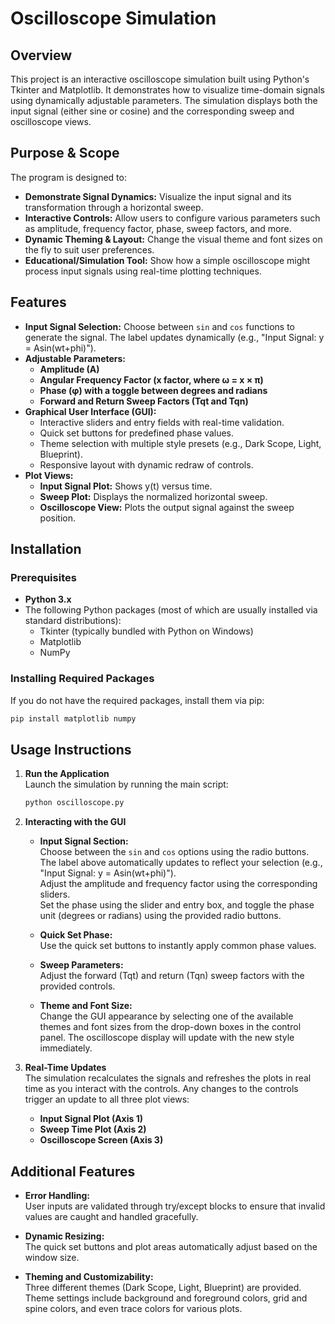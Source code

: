 # Oscilloscope Simulation

## Overview

This project is an interactive oscilloscope simulation built using Python's Tkinter and Matplotlib. It demonstrates how to visualize time-domain signals using dynamically adjustable parameters. The simulation displays both the input signal (either sine or cosine) and the corresponding sweep and oscilloscope views.

## Purpose & Scope

The program is designed to:
- **Demonstrate Signal Dynamics:** Visualize the input signal and its transformation through a horizontal sweep.
- **Interactive Controls:** Allow users to configure various parameters such as amplitude, frequency factor, phase, sweep factors, and more.
- **Dynamic Theming & Layout:** Change the visual theme and font sizes on the fly to suit user preferences.
- **Educational/Simulation Tool:** Show how a simple oscilloscope might process input signals using real-time plotting techniques.

## Features

- **Input Signal Selection:** Choose between `sin` and `cos` functions to generate the signal. The label updates dynamically (e.g., "Input Signal: y = Asin(wt+phi)").
- **Adjustable Parameters:**
  - **Amplitude (A)**
  - **Angular Frequency Factor (x factor, where ω = x × π)**
  - **Phase (φ) with a toggle between degrees and radians**
  - **Forward and Return Sweep Factors (Tqt and Tqn)**
- **Graphical User Interface (GUI):**
  - Interactive sliders and entry fields with real-time validation.
  - Quick set buttons for predefined phase values.
  - Theme selection with multiple style presets (e.g., Dark Scope, Light, Blueprint).
  - Responsive layout with dynamic redraw of controls.
- **Plot Views:**
  - **Input Signal Plot:** Shows y(t) versus time.
  - **Sweep Plot:** Displays the normalized horizontal sweep.
  - **Oscilloscope View:** Plots the output signal against the sweep position.

## Installation

### Prerequisites

- **Python 3.x**  
- The following Python packages (most of which are usually installed via standard distributions):
  - Tkinter (typically bundled with Python on Windows)
  - Matplotlib
  - NumPy

### Installing Required Packages

If you do not have the required packages, install them via pip:

```bash
pip install matplotlib numpy
```

## Usage Instructions

1. **Run the Application**  
   Launch the simulation by running the main script:
   ```bash
   python oscilloscope.py
   ```

2. **Interacting with the GUI**  
   - **Input Signal Section:**  
     Choose between the `sin` and `cos` options using the radio buttons. The label above automatically updates to reflect your selection (e.g., "Input Signal: y = Asin(wt+phi)").  
     Adjust the amplitude and frequency factor using the corresponding sliders.  
     Set the phase using the slider and entry box, and toggle the phase unit (degrees or radians) using the provided radio buttons.
     
   - **Quick Set Phase:**  
     Use the quick set buttons to instantly apply common phase values.
     
   - **Sweep Parameters:**  
     Adjust the forward (Tqt) and return (Tqn) sweep factors with the provided controls.
     
   - **Theme and Font Size:**  
     Change the GUI appearance by selecting one of the available themes and font sizes from the drop-down boxes in the control panel. The oscilloscope display will update with the new style immediately.

3. **Real-Time Updates**  
   The simulation recalculates the signals and refreshes the plots in real time as you interact with the controls. Any changes to the controls trigger an update to all three plot views:
   - **Input Signal Plot (Axis 1)**
   - **Sweep Time Plot (Axis 2)**
   - **Oscilloscope Screen (Axis 3)**

## Additional Features

- **Error Handling:**  
  User inputs are validated through try/except blocks to ensure that invalid values are caught and handled gracefully.
  
- **Dynamic Resizing:**  
  The quick set buttons and plot areas automatically adjust based on the window size.
  
- **Theming and Customizability:**  
  Three different themes (Dark Scope, Light, Blueprint) are provided. Theme settings include background and foreground colors, grid and spine colors, and even trace colors for various plots.

